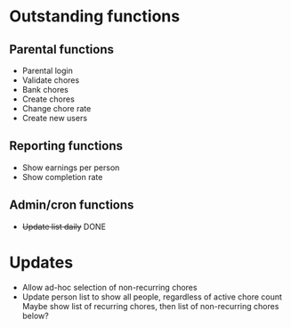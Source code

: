 # Outstanding functions  
## Parental functions  
- Parental login  
- Validate chores  
- Bank chores  
- Create chores  
- Change chore rate  
- Create new users  

## Reporting functions
- Show earnings per person  
- Show completion rate  

## Admin/cron functions  
- ~~Update list daily~~ DONE  

# Updates
- Allow ad-hoc selection of non-recurring chores  
- Update person list to show all people, regardless of active chore count  
  Maybe show list of recurring chores, then list of non-recurring chores below?  

